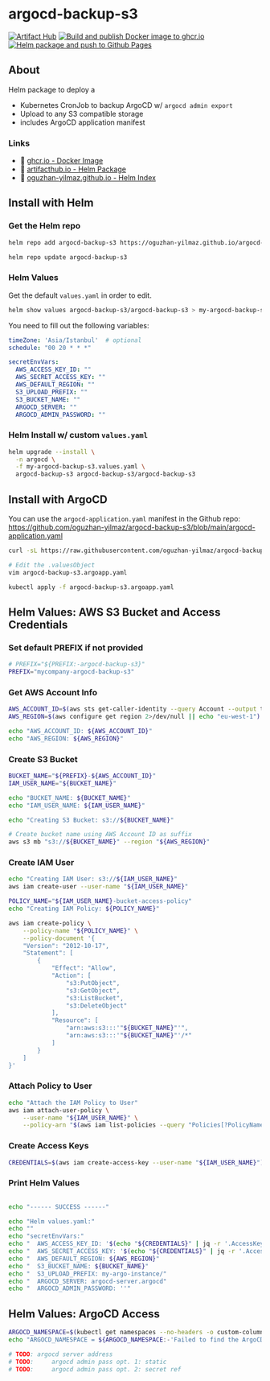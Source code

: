 # argocd-backup-s3

[![Artifact Hub](https://img.shields.io/endpoint?url=https://artifacthub.io/badge/repository/argocd-backup-s3)](https://artifacthub.io/packages/helm/argocd-backup-s3/argocd-backup-s3)
[![Build and publish Docker image to ghcr.io](https://github.com/oguzhan-yilmaz/argocd-backup-s3/actions/workflows/docker-build-and-push.yaml/badge.svg)](https://github.com/oguzhan-yilmaz/argocd-backup-s3/actions/workflows/docker-build-and-push.yaml)
[![Helm package and push to Github Pages](https://github.com/oguzhan-yilmaz/argocd-backup-s3/actions/workflows/helm-package-and-publish.yaml/badge.svg)](https://github.com/oguzhan-yilmaz/argocd-backup-s3/actions/workflows/helm-package-and-publish.yaml)

## About 

Helm package to deploy a 

- Kubernetes CronJob to backup ArgoCD w/ `argocd admin export`
- Upload to any S3 compatible storage
- includes ArgoCD application manifest


### Links

- 🐋 [ghcr.io - Docker Image](https://github.com/oguzhan-yilmaz/argocd-backup-s3/pkgs/container/argocd-backup-s3)
- 🔰 [artifacthub.io - Helm Package](https://artifacthub.io/packages/helm/argocd-backup-s3/argocd-backup-s3)
- 📜 [oguzhan-yilmaz.github.io - Helm Index](https://oguzhan-yilmaz.github.io/argocd-backup-s3/)


## Install with Helm


### Get the Helm repo

```bash
helm repo add argocd-backup-s3 https://oguzhan-yilmaz.github.io/argocd-backup-s3/

helm repo update argocd-backup-s3
```

### Helm Values

Get the default `values.yaml` in order to edit.

```bash
helm show values argocd-backup-s3/argocd-backup-s3 > my-argocd-backup-s3.values.yaml
```

You need to fill out the following variables:

```yaml
timeZone: 'Asia/Istanbul'  # optional
schedule: "00 20 * * *"

secretEnvVars:
  AWS_ACCESS_KEY_ID: ""
  AWS_SECRET_ACCESS_KEY: ""
  AWS_DEFAULT_REGION: ""
  S3_UPLOAD_PREFIX: ""
  S3_BUCKET_NAME: ""
  ARGOCD_SERVER: ""
  ARGOCD_ADMIN_PASSWORD: ""
```

### Helm Install w/ custom `values.yaml`

```bash
helm upgrade --install \
  -n argocd \
  -f my-argocd-backup-s3.values.yaml \
  argocd-backup-s3 argocd-backup-s3/argocd-backup-s3
```


## Install with ArgoCD


You can use the `argocd-application.yaml` manifest in the Github repo: <https://github.com/oguzhan-yilmaz/argocd-backup-s3/blob/main/argocd-application.yaml>

```bash
curl -sL https://raw.githubusercontent.com/oguzhan-yilmaz/argocd-backup-s3/refs/heads/main/argocd-application.yaml -o argocd-backup-s3.argoapp.yaml

# Edit the .valuesObject
vim argocd-backup-s3.argoapp.yaml

kubectl apply -f argocd-backup-s3.argoapp.yaml
```


## Helm Values: AWS S3 Bucket and Access Credentials




### Set default PREFIX if not provided

```bash
# PREFIX="${PREFIX:-argocd-backup-s3}"
PREFIX="mycompany-argocd-backup-s3"
```
### Get AWS Account Info

```bash
AWS_ACCOUNT_ID=$(aws sts get-caller-identity --query Account --output text)
AWS_REGION=$(aws configure get region 2>/dev/null || echo "eu-west-1")

echo "AWS_ACCOUNT_ID: ${AWS_ACCOUNT_ID}"
echo "AWS_REGION: ${AWS_REGION}"
```
### Create S3 Bucket


```bash
BUCKET_NAME="${PREFIX}-${AWS_ACCOUNT_ID}"
IAM_USER_NAME="${BUCKET_NAME}"

echo "BUCKET_NAME: ${BUCKET_NAME}"
echo "IAM_USER_NAME: ${IAM_USER_NAME}"

echo "Creating S3 Bucket: s3://${BUCKET_NAME}"

# Create bucket name using AWS Account ID as suffix
aws s3 mb "s3://${BUCKET_NAME}" --region "${AWS_REGION}"
```

### Create IAM User

```bash
echo "Creating IAM User: s3://${IAM_USER_NAME}"
aws iam create-user --user-name "${IAM_USER_NAME}"

POLICY_NAME="${IAM_USER_NAME}-bucket-access-policy"
echo "Creating IAM Policy: ${POLICY_NAME}"

aws iam create-policy \
    --policy-name "${POLICY_NAME}" \
    --policy-document '{
    "Version": "2012-10-17",
    "Statement": [
        {
            "Effect": "Allow",
            "Action": [
                "s3:PutObject",
                "s3:GetObject",
                "s3:ListBucket",
                "s3:DeleteObject"
            ],
            "Resource": [
                "arn:aws:s3:::'"${BUCKET_NAME}"'",
                "arn:aws:s3:::'"${BUCKET_NAME}"'/*"
            ]
        }
    ]
}'
```

### Attach Policy to User

```bash
echo "Attach the IAM Policy to User"
aws iam attach-user-policy \
    --user-name "${IAM_USER_NAME}" \
    --policy-arn "$(aws iam list-policies --query "Policies[?PolicyName=='${POLICY_NAME}'].Arn" --output text)"
```

### Create Access Keys

```bash
CREDENTIALS=$(aws iam create-access-key --user-name "${IAM_USER_NAME}")
```

### Print Helm Values
```bash

echo "------ SUCCESS ------"

echo "Helm values.yaml:"
echo ""
echo "secretEnvVars:"
echo "  AWS_ACCESS_KEY_ID: '$(echo "${CREDENTIALS}" | jq -r '.AccessKey.AccessKeyId')'"
echo "  AWS_SECRET_ACCESS_KEY: '$(echo "${CREDENTIALS}" | jq -r '.AccessKey.SecretAccessKey')'"
echo "  AWS_DEFAULT_REGION: ${AWS_REGION}"
echo "  S3_BUCKET_NAME: ${BUCKET_NAME}"
echo "  S3_UPLOAD_PREFIX: my-argo-instance/"
echo "  ARGOCD_SERVER: argocd-server.argocd"
echo "  ARGOCD_ADMIN_PASSWORD: ''"
```


## Helm Values: ArgoCD Access

```bash
ARGOCD_NAMESPACE=$(kubectl get namespaces --no-headers -o custom-columns=":metadata.name" | grep -E "argocd|argo-cd|openshift-gitops")
echo "ARGOCD_NAMESPACE = ${ARGOCD_NAMESPACE:-'Failed to find the ArgoCD, set it by hand'}"

# TODO: argocd server address
# TODO:     argocd admin pass opt. 1: static
# TODO:     argocd admin pass opt. 2: secret ref

```


